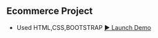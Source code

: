 ## Ecommerce Project
- Used HTML,CSS,BOOTSTRAP
[▶️ Launch Demo](https://akashingole1.github.io/web-development/)
